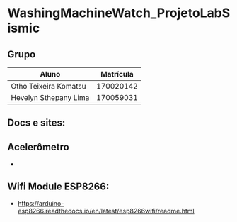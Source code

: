 # WashingMachineWatch_ProjetoLabSismic

## Grupo

|Aluno                |Matrícula |
----------------------|----------|
|Otho Teixeira Komatsu|170020142 |
|Hevelyn Sthepany Lima|170059031 | 


## Docs e sites:

## Acelerômetro
- 

## Wifi Module ESP8266:
- https://arduino-esp8266.readthedocs.io/en/latest/esp8266wifi/readme.html
